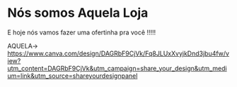 # Nós somos Aquela Loja

E hoje nós vamos fazer uma ofertinha pra você !!!!!

AQUELA->
https://www.canva.com/design/DAGRbF9CjVk/Fq8JLUxXvyjkDnd3jbu4fw/view?utm_content=DAGRbF9CjVk&utm_campaign=share_your_design&utm_medium=link&utm_source=shareyourdesignpanel
